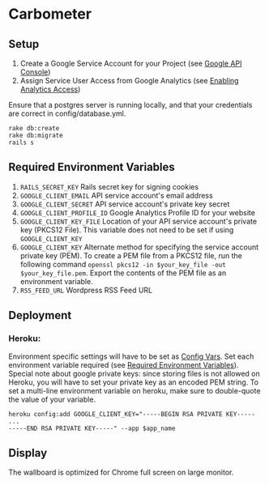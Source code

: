 # Carbometer

## Setup
1. Create a Google Service Account for your Project (see [Google API Console](https://developers.google.com/analytics/devguides/reporting/core/v3/#best_registration))
2. Assign Service User Access from Google Analytics (see [Enabling Analytics Access](http://stackoverflow.com/questions/9863509/service-applications-and-google-analytics-api-v3-server-to-server-oauth2-authen))

Ensure that a postgres server is running locally, and that your credentials are correct in config/database.yml.

    rake db:create
    rake db:migrate
    rails s

## Required Environment Variables
1. `RAILS_SECRET_KEY`
    Rails secret key for signing cookies
2. `GOOGLE_CLIENT_EMAIL`
    API service account's email address
3. `GOOGLE_CLIENT_SECRET`
    API service account's private key secret
4. `GOOGLE_CLIENT_PROFILE_ID`
    Google Analytics Profile ID for your website
5. `GOOGLE_CLIENT_KEY_FILE`
    Location of your API service account's private key (PKCS12 File).
    This variable does not need to be set if using `GOOGLE_CLIENT_KEY`
5. `GOOGLE_CLIENT_KEY`
    Alternate method for specifying the service account private key
    (PEM). To create a PEM file from a PKCS12 file, run the following
    command `openssl pkcs12 -in $your_key_file -out $your_key_file.pem`.
    Export the contents of the PEM file as an environment variable.
6. `RSS_FEED_URL` 
    Wordpress RSS Feed URL

## Deployment

### Heroku:
Environment specific settings will have to be set as [Config Vars](https://devcenter.heroku.com/articles/config-vars).
Set each environment variable required (see [Required Environment Variables](#required-environment-variables)).
Special note about google private keys: since storing files is not allowed on Heroku, you will have to set
your private key as an encoded PEM string. To set a multi-line environment variable on heroku, make sure to double-quote the value of your variable.

    heroku config:add GOOGLE_CLIENT_KEY="-----BEGIN RSA PRIVATE KEY-----
    ...
    -----END RSA PRIVATE KEY-----" --app $app_name


## Display

The wallboard is optimized for Chrome full screen on large monitor.

